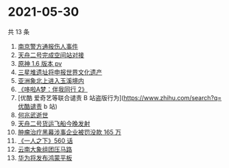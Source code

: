 # 2021-05-30

共 13 条

<!-- BEGIN -->
<!-- 最后更新时间 Sun May 30 2021 18:35:15 GMT+0800 (China Standard Time) -->

1. [南京警方通报伤人事件](https://www.zhihu.com/search?q=南京新街口)
2. [天舟二号完成空间站对接](https://www.zhihu.com/search?q=天舟二号)
3. [原神 1.6 版本 pv](https://www.zhihu.com/search?q=原神)
4. [三星堆遗址将申报世界文化遗产](https://www.zhihu.com/search?q=三星堆)
5. [亚洲象北上进入玉溪境内](https://www.zhihu.com/search?q=亚洲象)
6. [《哆啦A梦：伴我同行 2》](https://www.zhihu.com/search?q=哆啦A梦：伴我同行2)
7. [优酷 爱奇艺等联合谴责 B 站盗版行为](https://www.zhihu.com/search?q=优酷谴责 b 站)
8. [何兆武逝世](https://www.zhihu.com/search?q=何兆武)
9. [天舟二号货运飞船今晚发射](https://www.zhihu.com/search?q=天舟二号)
10. [肿瘤治疗黑幕涉事企业被罚没款 165 万](https://www.zhihu.com/search?q=肿瘤治疗黑幕)
11. [《一人之下》560 话](https://www.zhihu.com/search?q=一人之下)
12. [云南大象组团压马路](https://www.zhihu.com/search?q=云南大象)
13. [华为将发布鸿蒙平板](https://www.zhihu.com/search?q=鸿蒙平板)

<!-- END -->
